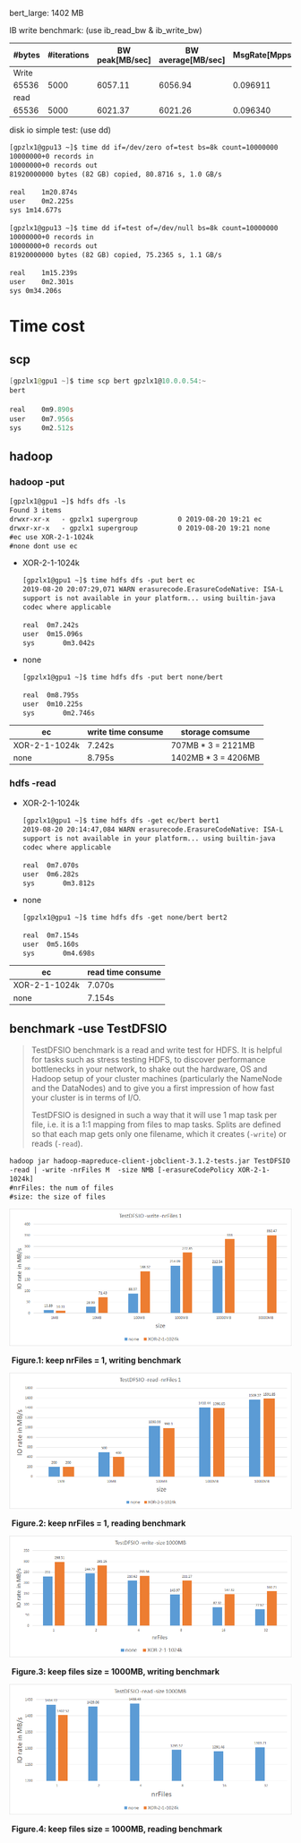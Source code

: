 bert_large: 1402 MB

IB write benchmark: (use ib_read_bw & ib_write_bw)

| #bytes | #iterations | BW peak[MB/sec] | BW average[MB/sec] | MsgRate[Mpps] |
| ------ | ----------- | --------------- | ------------------ | ------------- |
| Write  |             |                 |                    |               |
| 65536  | 5000        | 6057.11         | 6056.94            | 0.096911      |
| read   |             |                 |                    |               |
| 65536  | 5000        | 6021.37         | 6021.26            | 0.096340      |

disk io simple test: (use dd)

```shell
[gpzlx1@gpu13 ~]$ time dd if=/dev/zero of=test bs=8k count=10000000
10000000+0 records in
10000000+0 records out
81920000000 bytes (82 GB) copied, 80.8716 s, 1.0 GB/s

real	1m20.874s
user	0m2.225s
sys	1m14.677s

[gpzlx1@gpu13 ~]$ time dd if=test of=/dev/null bs=8k count=10000000
10000000+0 records in
10000000+0 records out
81920000000 bytes (82 GB) copied, 75.2365 s, 1.1 GB/s

real	1m15.239s
user	0m2.301s
sys	0m34.206s
```

#	Time cost

##	scp

```powershell
[gpzlx1@gpu1 ~]$ time scp bert gpzlx1@10.0.0.54:~
bert                                                                                                                100% 1402MB 145.5MB/s   00:09    

real	0m9.890s
user	0m7.956s
sys		0m2.512s
```

##	hadoop

###	hadoop -put

```shell
[gpzlx1@gpu1 ~]$ hdfs dfs -ls
Found 3 items
drwxr-xr-x   - gpzlx1 supergroup          0 2019-08-20 19:21 ec
drwxr-xr-x   - gpzlx1 supergroup          0 2019-08-20 19:21 none
#ec use XOR-2-1-1024k
#none dont use ec
```

* XOR-2-1-1024k

  ```shell
  [gpzlx1@gpu1 ~]$ time hdfs dfs -put bert ec
  2019-08-20 20:07:29,071 WARN erasurecode.ErasureCodeNative: ISA-L support is not available in your platform... using builtin-java codec where applicable
  
  real	0m7.242s
  user	0m15.096s
  sys		0m3.042s
  ```

* none

  ```shell
  [gpzlx1@gpu1 ~]$ time hdfs dfs -put bert none/bert
  
  real	0m8.795s
  user	0m10.225s
  sys		0m2.746s
  ```

| ec            | write time consume | storage comsume     |
| ------------- | ------------------ | ------------------- |
| XOR-2-1-1024k | 7.242s             | 707MB * 3 = 2121MB  |
| none          | 8.795s             | 1402MB * 3 = 4206MB |

###	hdfs -read

* XOR-2-1-1024k

  ```shell
  [gpzlx1@gpu1 ~]$ time hdfs dfs -get ec/bert bert1
  2019-08-20 20:14:47,084 WARN erasurecode.ErasureCodeNative: ISA-L support is not available in your platform... using builtin-java codec where applicable
  
  real	0m7.070s
  user	0m6.282s
  sys		0m3.812s
  ```

* none

  ```shell
  [gpzlx1@gpu1 ~]$ time hdfs dfs -get none/bert bert2
  
  real	0m7.154s
  user	0m5.160s
  sys		0m4.698s
  ```

| ec            | read time consume |
| ------------- | ----------------- |
| XOR-2-1-1024k | 7.070s            |
| none          | 7.154s            |

##	benchmark -use TestDFSIO

> TestDFSIO benchmark is a read and write test for HDFS. It is helpful for tasks such as stress testing HDFS, to discover performance bottlenecks in your network, to shake out the hardware, OS and Hadoop setup of your cluster machines (particularly the NameNode and the DataNodes) and to give you a first impression of how fast your cluster is in terms of I/O.
>
> TestDFSIO is designed in such a way that it will use 1 map task per file, i.e. it is a 1:1 mapping from files to map tasks. Splits are defined so that each map gets only one filename, which it creates (`-write`) or reads (`-read`).

```shell
hadoop jar hadoop-mapreduce-client-jobclient-3.1.2-tests.jar TestDFSIO -read | -write -nrFiles M  -size NMB [-erasureCodePolicy XOR-2-1-1024k] 
#nrFiles: the num of files
#size: the size of files
```



![1566319499432](assets/1566319499432.png)

​														**Figure.1: keep nrFiles = 1, writing benchmark**



![1566319510537](assets/1566319510537.png)

​														**Figure.2: keep nrFiles = 1, reading benchmark**



![1566319536288](assets/1566319536288.png)

​											**Figure.3: keep files size = 1000MB, writing benchmark**



![1566319524760](assets/1566319524760.png)

​										**Figure.4: keep files size = 1000MB, reading benchmark**